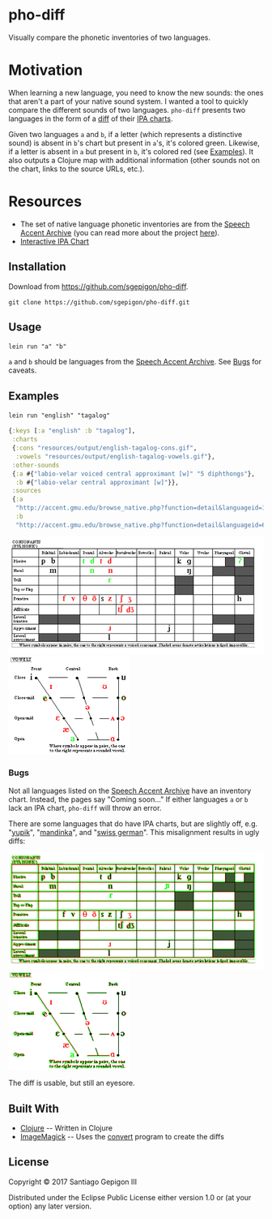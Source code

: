 # pho-diff

Visually compare the phonetic inventories of two languages.

# Motivation

When learning a new language, you need to know the new sounds: the ones that aren't a part of your native sound system. I wanted a tool to quickly compare the different sounds of two languages. `pho-diff` presents two languages in the form of a [diff](https://en.wikipedia.org/wiki/Diff_utility) of their [IPA charts](https://www.internationalphoneticassociation.org/content/full-ipa-chart).

Given two languages `a` and `b`, if a letter (which represents a distinctive sound) is absent in `b`'s chart but present in `a`'s, it's colored green. Likewise, if a letter is absent in `a` but present in `b`, it's colored red (see [Examples](#examples)). It also outputs a Clojure map with additional information (other sounds not on the chart, links to the source URLs, etc.).

# Resources

  * The set of native language phonetic inventories are from the [Speech Accent Archive](http://accent.gmu.edu/browse_native.php) (you can read more about the project [here](http://accent.gmu.edu/about.php)).
  * [Interactive IPA Chart](http://www.ipachart.com/)

## Installation

Download from https://github.com/sgepigon/pho-diff.

```
git clone https://github.com/sgepigon/pho-diff.git
```

## Usage

```
lein run "a" "b"
```

`a` and `b` should be languages from the [Speech Accent Archive](http://accent.gmu.edu/browse_native.php). See [Bugs](#bugs) for caveats.

## Examples

```
lein run "english" "tagalog"
```

```clojure
{:keys [:a "english" :b "tagalog"],
 :charts
 {:cons "resources/output/english-tagalog-cons.gif",
  :vowels "resources/output/english-tagalog-vowels.gif"},
 :other-sounds
 {:a #{"labio-velar voiced central approximant [w]" "5 diphthongs"},
  :b #{"labio-velar central approximant [w]"}},
 :sources
 {:a
  "http://accent.gmu.edu/browse_native.php?function=detail&languageid=18",
  :b
  "http://accent.gmu.edu/browse_native.php?function=detail&languageid=64"}}
```

![Consonant Diff Chart](resources/README/english-tagalog-cons.gif "English-Tagalog Consonant Chart")
![Vowel Diff Chart](resources/README/english-tagalog-vowels.gif "English-Tagalog Vowel Chart")

### Bugs

Not all languages listed on the [Speech Accent Archive](http://accent.gmu.edu/browse_native.php) have an inventory chart. Instead, the pages say "Coming soon..." If either languages `a` or `b` lack an IPA chart, `pho-diff` will throw an error.

There are some languages that do have IPA charts, but are slightly off, e.g. "[yupik](http://accent.gmu.edu/browse_native.php?function=detail&languageid=202)", "[mandinka](http://accent.gmu.edu/browse_native.php?function=detail&languageid=240)", and "[swiss german](http://accent.gmu.edu/browse_native.php?function=detail&languageid=197)". This misalignment results in ugly diffs:

![English-Mandinka Consonant Chart](resources/README/english-mandinka-cons.gif "English-Mandinka Consonant Chart")
![English-Mandinka Vowel Chart](resources/README/english-mandinka-vowels.gif "English-Mandinka Vowel Chart")

The diff is usable, but still an eyesore.

## Built With

  * [Clojure](https://clojure.org/) -- Written in Clojure
  * [ImageMagick](https://www.imagemagick.org/) -- Uses the [convert](https://www.imagemagick.org/script/convert.php) program to create the diffs

## License

Copyright © 2017 Santiago Gepigon III

Distributed under the Eclipse Public License either version 1.0 or (at
your option) any later version.
